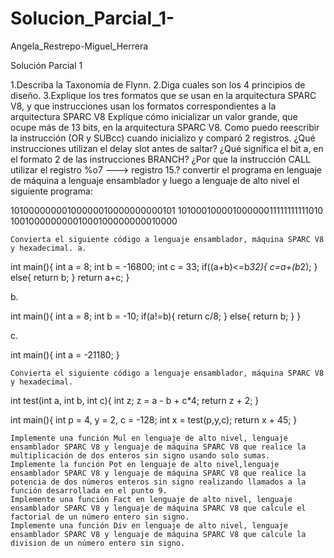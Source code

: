 # Solucion_Parcial_1-
Angela_Restrepo-Miguel_Herrera

Solución Parcial 1


   1.Describa la Taxonomía de Flynn.
   2.Diga cuales son los 4 principios de diseño.
   3.Explique los tres formatos que se usan en la arquitectura SPARC V8, y que instrucciones usan los formatos correspondientes         a la arquitectura SPARC V8
    Explique cómo inicializar un valor grande, que ocupe más de 13 bits, en la arquitectura SPARC V8.
    Como puedo reescribir la instrucción (OR y SUBcc) cuando inicializo y comparó 2 registros.
    ¿Qué instrucciones utilizan el delay slot antes de saltar?
    ¿Qué significa el bit a, en el formato 2 de las instrucciones BRANCH?
    ¿Por que la instrucción CALL utilizar el registro %o7 ---> registro 15.?
    convertir el programa en lenguaje de máquina a lenguaje ensamblador y luego a lenguaje de alto nivel el siguiente programa:

10100000000100000010000000000101
10100010000100000011111111111010
10010000000001000100000000010000

    Convierta el siguiente código a lenguaje ensamblador, máquina SPARC V8 y hexadecimal. a.

int main(){
int a = 8;
int b = -16800;
int c = 33; 
if((a+b)<=b*32){
	c=a+(b*2);
   }
else{
   return b;
}
   return a+c;
}

b.

int main(){
   int a = 8;
   int b = -10;
   if(a!=b){
   	return c/8;
}
else{
   return b;
}
}

c.

int main(){
   int a = -21180;
}

    Convierta el siguiente código a lenguaje ensamblador, máquina SPARC V8 y hexadecimal.

int test(int a, int b, int c){
   int z;
   z = a - b + c*4;
   return z + 2;
}

int main(){
   int p = 4, y = 2, c = -128;
   int x = test(p,y,c);
   return x + 45;
}

    Implemente una función Mul en lenguaje de alto nivel, lenguaje ensamblador SPARC V8 y lenguaje de máquina SPARC V8 que realice la multiplicación de dos enteros sin signo usando solo sumas.
    Implemente la función Pot en lenguaje de alto nivel,lenguaje ensamblador SPARC V8 y lenguaje de máquina SPARC V8 que realice la potencia de dos números enteros sin signo realizando llamados a la función desarrollada en el punto 9.
    Implemente una función Fact en lenguaje de alto nivel, lenguaje ensamblador SPARC V8 y lenguaje de máquina SPARC V8 que calcule el factorial de un número entero sin signo.
    Implemente una función Div en lenguaje de alto nivel, lenguaje ensamblador SPARC V8 y lenguaje de máquina SPARC V8 que calcule la division de un número entero sin signo.
    
    
    
    

